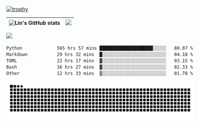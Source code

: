 [![trophy](https://github-profile-trophy.vercel.app/?username=ocss884&column=7)](https://github.com/ocss884)

| ![Lin's GitHub stats](https://github-readme-stats.vercel.app/api?username=ocss884&show_icons=true&hide_border=True&count_private=true) | ![](https://github-readme-streak-stats.herokuapp.com?user=ocss884&hide_border=true&date_format=M%20j%5B%2C%20Y%5D&ring=7EDDCF&fire=7EDDCF") |
| ------------------------------------------------------------ | ------------------------------------------------------------ |

![](https://komarev.com/ghpvc/?username=ocss884&color=brightgreen)

<!--START_SECTION:waka-->

```txt
Python             565 hrs 57 mins ████████████████████░░░░░   80.07 %
Markdown           29 hrs 32 mins  █░░░░░░░░░░░░░░░░░░░░░░░░   04.18 %
TOML               22 hrs 17 mins  ▓░░░░░░░░░░░░░░░░░░░░░░░░   03.15 %
Bash               16 hrs 27 mins  ▓░░░░░░░░░░░░░░░░░░░░░░░░   02.33 %
Other              12 hrs 33 mins  ▒░░░░░░░░░░░░░░░░░░░░░░░░   01.78 %
```

<!--END_SECTION:waka-->

<p align="center">
   <img src="https://github.com/ocss884/ocss884/blob/output/github-snake.svg" alt="snake">
</p>
